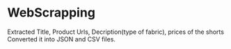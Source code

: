 # WebScrapping
Extracted Title, Product Urls, Decription(type of fabric),  prices of the shorts
Converted it into JSON and CSV files.
